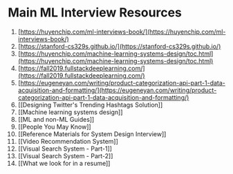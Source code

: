 # Main ML Interview Resources

1. [https://huyenchip.com/ml-interviews-book/](https://huyenchip.com/ml-interviews-book/)
2. [https://stanford-cs329s.github.io/](https://stanford-cs329s.github.io/)
3. [https://huyenchip.com/machine-learning-systems-design/toc.html](https://huyenchip.com/machine-learning-systems-design/toc.html)
4. [https://fall2019.fullstackdeeplearning.com/](https://fall2019.fullstackdeeplearning.com/)
5. [https://eugeneyan.com/writing/product-categorization-api-part-1-data-acquisition-and-formatting/](https://eugeneyan.com/writing/product-categorization-api-part-1-data-acquisition-and-formatting/)
6. [[Designing Twitter's Trending Hashtags Solution]]
7. [[Machine learning systems design]]
8. [[ML and non-ML Guides]]
9. [[People You May Know]]
10. [[Reference Materials for System Design Interview]]
11. [[Video Recommendation System]]
12. [[Visual Search System - Part-1]]
13. [[Visual Search System - Part-2]]
14. [[What we look for in a resume]]